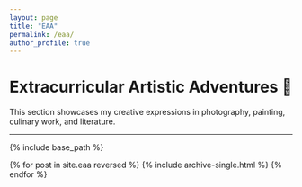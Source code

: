 ```yaml
---
layout: page
title: "EAA"
permalink: /eaa/
author_profile: true
---
```


# Extracurricular Artistic Adventures 🎨

This section showcases my creative expressions in photography, painting, culinary work, and literature.

---
<!-- 
## 📸 Photography

### 🌇 San Diego, July 2023  
![San Diego](/images/eaa/2023-07-22_photo_san_diego.jpg)

### 🌸 Pink Rose, June 2021  
![Pink Rose](/images/eaa/2021-06-29-photo_pink_rose.jpg)

### 🌹 Rose Closeup, May 2021  
![Rose](/images/eaa/2021-05-31_photography_rose.jpg)

---

## 🎨 Painting

*Coming soon!*

---

## 🍳 Culinary Diaries

*Coming soon!*

---

## 📚 Literature Interests

*Coming soon!* -->

{% include base_path %}

{% for post in site.eaa reversed %}
  {% include archive-single.html %}
{% endfor %}
